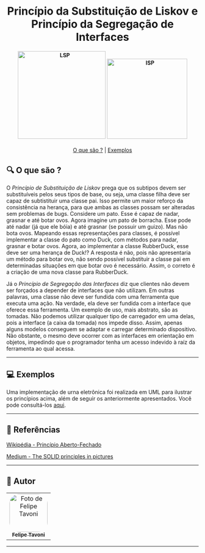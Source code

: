 <h1 align="center"> 
    Princípio da Substituição de Liskov e Princípio da Segregação de Interfaces
</h1>

<h4 align="center">
    <img alt="LSP" title="#LSP" src="https://c3.iggcdn.com/indiegogo-media-prod-cld/image/upload/c_fit,w_auto,g_center,q_auto:best,dpr_2.6,f_auto/v2vmlvqyrdib9qtfdfwc" width="230px;" />
    <img alt="ISP" title="#ISP" src="https://thumbs.dreamstime.com/b/ac-power-sockets-all-types-realistic-illustration-135680600.jpg" width="210px;" />
</h4>

<p align="center">
	<a href="#-O-que-é-?">O que são ?</a> |
	<a href="#-exemplos">Exemplos</a>
</p>

## 🔍 O que são ?

O *Princípio de Substituição de Liskov* prega que os subtipos devem ser substituíveis pelos seus tipos de base, ou seja, uma classe filha deve ser capaz de subtistituir uma classe pai. Isso permite um maior reforço da consistência na herança, para que ambas as classes possam ser alteradas sem problemas de bugs. Considere um pato. Esse é capaz de nadar, grasnar e até botar ovos. Agora imagine um pato de borracha. Esse pode até nadar (já que ele bóia) e até grasnar (se possuir um guizo). Mas não bota ovos. Mapeando essas representações para classes, é possível implementar a classe do pato como Duck, com métodos para nadar, grasnar e botar ovos. Agora, ao implementar a classe RubberDuck, esse deve ser uma herança de Duck!? A resposta é não, pois não apresentaria um método para botar ovo, não sendo possível substituir a classe pai em determinadas situações em que botar ovo é necessário. Assim, o correto é a criação de uma nova classe para RubberDuck.

Já o *Princípio de Segregação das Interfaces* diz que clientes não devem ser forçados a depender de interfaces que não utilizam. Em outras palavras, uma classe não deve ser fundida com uma ferramenta que executa uma ação. Na verdade, ela deve ser fundida com a interface que oferece essa ferramenta. Um exemplo de uso, mais abstrato, são as tomadas. Não podemos utilizar qualquer tipo de carregador em uma delas, pois a interface (a caixa da tomada) nos impede disso. Assim, apenas alguns modelos conseguem se adaptar e carregar determinado dispositivo. Não obstante, o mesmo deve ocorrer com as interfaces em orientação em objetos, impedindo que o programador tenha um acesso indevido à raíz da ferramenta ao qual acessa.

---

## 💻 Exemplos

Uma implementação de urna eletrônica foi realizada em UML para ilustrar os princípios acima, além de seguir os anteriormente apresentados. Você pode consultá-los [aqui](./UrnaEletronica.png).

---

## 📘 Referências

[Wikipédia - Princípio Aberto-Fechado](https://en.wikipedia.org/wiki/Open%E2%80%93closed_principle#:~:text=In%20object%2Doriented%20programming%2C%20the,without%20modifying%20its%20source%20code.)

[Medium - The SOLID principles in pictures](https://medium.com/backticks-tildes/the-s-o-l-i-d-principles-in-pictures-b34ce2f1e898)

---

## 🦸 Autor

<table>
  <tr>
    <td align="center">
      <a href="#">
        <img style="border-radius: 25%" src="https://avatars.githubusercontent.com/u/56005905?v=4" width="100px;" alt="Foto de Felipe Tavoni"/><br>
        <sub>
          <b>Felipe Tavoni</b>
        </sub>
      </a>
    </td>
  </tr>
</table>

---

<!-- ## 📝 Licença

Este projeto esta sobe a licença [MIT](./LICENSE).
 -->